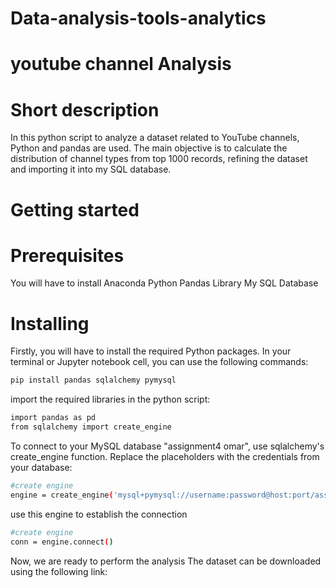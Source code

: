 # Data-analysis-tools-analytics
# youtube channel Analysis
# Short description
 In this python script to analyze a dataset related to YouTube channels, Python and pandas are used. The main objective is to calculate the distribution of channel types from top 1000 records, refining the dataset and importing it into my SQL database.
 # Getting started
 # Prerequisites
 You will have to install
 Anaconda
 Python
 Pandas Library
 My SQL Database
 # Installing
 Firstly, you will have to install the required Python packages. In your terminal or Jupyter notebook cell, you can use the following commands:
 ```bash
pip install pandas sqlalchemy pymysql
```
import the required libraries in the python script:
 ```bash
import pandas as pd
from sqlalchemy import create_engine
 ```
To connect to your MySQL database "assignment4 omar", use sqlalchemy's create_engine function. Replace the placeholders with the credentials from your database:
```bash
#create engine
engine = create_engine('mysql+pymysql://username:password@host:port/assignment4 omar')
 ```
use this engine to establish the connection
```bash
#create engine
conn = engine.connect()
 ```

Now, we are ready to perform the analysis
The dataset can be downloaded using the following link:

 
